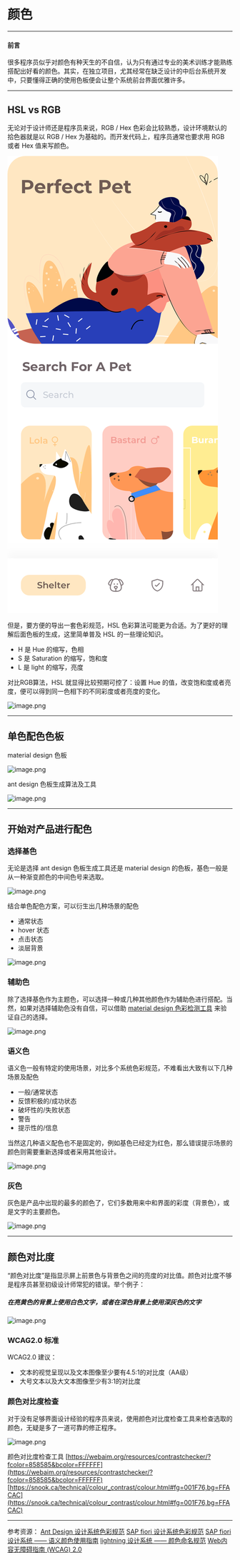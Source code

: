 # 颜色
------



#### 前言
很多程序员似乎对颜色有种天生的不自信，认为只有通过专业的美术训练才能熟练搭配出好看的颜色。其实，在独立项目，尤其经常在缺乏设计的中后台系统开发中，只要懂得正确的使用色板便会让整个系统前台界面优雅许多。



---



## HSL vs RGB
无论对于设计师还是程序员来说，RGB / Hex 色彩会比较熟悉，设计环境默认的拾色器就是以 RGB / Hex 为基础的。而开发代码上，程序员通常也要求用 RGB  或者 Hex 值来写颜色。

![An image](./images/attach_01.png)


但是，要方便的导出一套色彩规范，HSL 色彩算法可能更为合适。为了更好的理解后面色板的生成，这里简单普及 HSL 的一些理论知识。

- H 是 Hue 的缩写，色相
- S 是 Saturation 的缩写，饱和度
- L 是 light 的缩写，亮度

对比RGB算法，HSL 就显得比较预期可控了：设置 Hue 的值，改变饱和度或者亮度，便可以得到同一色相下的不同彩度或者亮度的变化。


![image.png](https://cdn.nlark.com/yuque/0/2019/png/353332/1558497250966-4332b96a-9dc5-464f-b1fd-598960b41277.png#align=left&display=inline&height=599&name=image.png&originHeight=1198&originWidth=2278&size=99580&status=done&style=none&width=1139)





---



## 单色配色色板




material design 色板


![image.png](https://cdn.nlark.com/yuque/0/2019/png/353332/1558497295275-b189eb7a-52b5-4dd5-84a1-8f54c9c6af82.png#align=left&display=inline&height=1147&name=image.png&originHeight=2294&originWidth=3340&size=420290&status=done&width=1670)


ant design 色板生成算法及工具


![image.png](https://cdn.nlark.com/yuque/0/2019/png/353332/1558497331370-1624fec9-47d2-4ae0-a5b3-9437c07fecf2.png#align=left&display=inline&height=124&name=image.png&originHeight=248&originWidth=1974&size=59643&status=done&style=none&width=987)

---



## 开始对产品进行配色
### 选择基色
无论是选择 ant design 色板生成工具还是 material design 的色板，基色一般是从一种渐变颜色的中间色号来选取。


![image.png](https://cdn.nlark.com/yuque/0/2019/png/353332/1558497354043-02196b57-e340-495c-b796-5a32be23ea58.png#align=left&display=inline&height=324&name=image.png&originHeight=324&originWidth=183&size=3297&status=done&style=none&width=183)


结合单色配色方案，可以衍生出几种场景的配色

- 通常状态
- hover 状态
- 点击状态
- 淡层背景



![image.png](https://cdn.nlark.com/yuque/0/2019/png/353332/1558497383861-2e4c9772-6af1-46b0-80e1-ae46d574801b.png#align=left&display=inline&height=225&name=image.png&originHeight=300&originWidth=292&size=9209&status=done&style=none&width=219)


### 辅助色
除了选择基色作为主题色，可以选择一种或几种其他颜色作为辅助色进行搭配。当然，如果对选择辅助色没有自信，可以借助 [material design 色彩检测工具](https://material.io/tools/color/#!/?view.left=0&view.right=0&primary.color=303F9F&secondary.color=4DD0E1) 来验证自己的选择。


![image.png](https://cdn.nlark.com/yuque/0/2019/png/353332/1558497407210-8cc373f6-ae3d-495d-9f3b-313e4f9e6193.png#align=left&display=inline&height=331&name=image.png&originHeight=331&originWidth=190&size=3293&status=done&style=none&width=190)


### 语义色
语义色一般有特定的使用场景，对比多个系统色彩规范，不难看出大致有以下几种场景及配色


- 一般/通常状态
- 反馈积极的/成功状态 
- 破坏性的/失败状态
- 警告
- 提示性的/信息





当然这几种语义配色也不是固定的，例如基色已经定为红色，那么错误提示场景的颜色则需要重新选择或者采用其他设计。


![image.png](https://cdn.nlark.com/yuque/0/2019/png/353332/1558497473063-05242d7f-c78c-47fa-a812-0218d600941f.png#align=left&display=inline&height=456&name=image.png&originHeight=912&originWidth=1598&size=137589&status=done&style=none&width=799)






### 灰色


灰色是产品中出现的最多的颜色了，它们多数用来中和界面的彩度（背景色），或是文字的主要颜色。


![image.png](https://cdn.nlark.com/yuque/0/2019/png/353332/1558497505131-dd7e5cf6-bd47-44b0-8825-7446fe1dd22f.png#align=left&display=inline&height=119&name=image.png&originHeight=238&originWidth=2410&size=54984&status=done&style=none&width=1205)

---



## 颜色对比度


“颜色对比度”是指显示屏上前景色与背景色之间的亮度的对比值。颜色对比度不够是程序员甚至初级设计师常犯的错误。举个例子：
##### **在亮黄色的背景上使用白色文字，或者在深色背景上使用深灰色的文字**
![image.png](https://cdn.nlark.com/yuque/0/2019/png/353332/1558497526547-347c8127-5cc0-4de7-ba42-7324f50e7dff.png#align=left&display=inline&height=377&name=image.png&originHeight=754&originWidth=1528&size=56159&status=done&style=none&width=764)
### WCAG2.0 标准
WCAG2.0 建议：


-  文本的视觉呈现以及文本图像至少要有4.5:1的对比度（AA级）
-  大号文本以及大文本图像至少有3:1的对比度



### 颜色对比度检查


对于没有足够界面设计经验的程序员来说，使用颜色对比度检查工具来检查选取的颜色，无疑是多了一道可靠的修正程序。


![image.png](https://cdn.nlark.com/yuque/0/2019/png/353332/1558497544722-253d88a5-8d66-4d07-972a-245ee1f5dc82.png#align=left&display=inline&height=426&name=image.png&originHeight=852&originWidth=2024&size=105445&status=done&style=none&width=1012)


颜色对比度检查工具
[https://webaim.org/resources/contrastchecker/?fcolor=858585&bcolor=FFFFFF](https://webaim.org/resources/contrastchecker/?fcolor=858585&bcolor=FFFFFF)
[https://snook.ca/technical/colour_contrast/colour.html#fg=001F76,bg=FFACAC](https://snook.ca/technical/colour_contrast/colour.html#fg=001F76,bg=FFACAC)





---



参考资源：
[Ant Design 设计系统色彩规范](https://ant.design/docs/spec/colors-cn)
[SAP fiori 设计系统色彩规范](https://experience.sap.com/fiori-design-web/colors/)
[SAP fiori 设计系统 —— 语义颜色使用指南](https://experience.sap.com/fiori-design-web/how-to-use-semantic-colors/)
[lightning 设计系统 —— 颜色命名规范](https://www.lightningdesignsystem.com/design-tokens/#category-color)
[Web内容无障碍指南 (WCAG) 2.0](https://www.w3.org/Translations/WCAG20-zh/)


